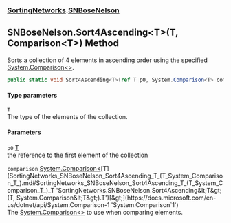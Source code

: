 ### [SortingNetworks](SortingNetworks.md 'SortingNetworks').[SNBoseNelson](SortingNetworks_SNBoseNelson.md 'SortingNetworks.SNBoseNelson')
## SNBoseNelson.Sort4Ascending&lt;T&gt;(T, Comparison&lt;T&gt;) Method
Sorts a collection of 4 elements in ascending order using the specified [System.Comparison&lt;&gt;](https://docs.microsoft.com/en-us/dotnet/api/System.Comparison-1 'System.Comparison`1').  
```csharp
public static void Sort4Ascending<T>(ref T p0, System.Comparison<T> comparison);
```
#### Type parameters
<a name='SortingNetworks_SNBoseNelson_Sort4Ascending_T_(T_System_Comparison_T_)_T'></a>
`T`  
The type of the elements of the collection.
  
#### Parameters
<a name='SortingNetworks_SNBoseNelson_Sort4Ascending_T_(T_System_Comparison_T_)_p0'></a>
`p0` [T](SortingNetworks_SNBoseNelson_Sort4Ascending_T_(T_System_Comparison_T_).md#SortingNetworks_SNBoseNelson_Sort4Ascending_T_(T_System_Comparison_T_)_T 'SortingNetworks.SNBoseNelson.Sort4Ascending&lt;T&gt;(T, System.Comparison&lt;T&gt;).T')  
the reference to the first element of the collection
  
<a name='SortingNetworks_SNBoseNelson_Sort4Ascending_T_(T_System_Comparison_T_)_comparison'></a>
`comparison` [System.Comparison&lt;](https://docs.microsoft.com/en-us/dotnet/api/System.Comparison-1 'System.Comparison`1')[T](SortingNetworks_SNBoseNelson_Sort4Ascending_T_(T_System_Comparison_T_).md#SortingNetworks_SNBoseNelson_Sort4Ascending_T_(T_System_Comparison_T_)_T 'SortingNetworks.SNBoseNelson.Sort4Ascending&lt;T&gt;(T, System.Comparison&lt;T&gt;).T')[&gt;](https://docs.microsoft.com/en-us/dotnet/api/System.Comparison-1 'System.Comparison`1')  
The [System.Comparison&lt;&gt;](https://docs.microsoft.com/en-us/dotnet/api/System.Comparison-1 'System.Comparison`1') to use when comparing elements.
  
